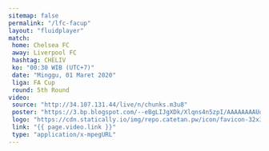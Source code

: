 ```yaml
---
sitemap: false
permalink: "/lfc-facup"
layout: "fluidplayer"
match:
 home: Chelsea FC
 away: Liverpool FC
 hashtag: CHELIV
 ko: "00:30 WIB (UTC+7)"
 date: "Minggu, 01 Maret 2020"
 liga: FA Cup
 round: 5th Round
video:
 source: "http://34.107.131.44/live/n/chunks.m3u8"
 poster: "https://3.bp.blogspot.com/--eBgLIJgXDk/Xlqns4n5zpI/AAAAAAAAUq0/kLxtSMzCjHEhn-NYCsMAyqKapOFAGUwUACLcBGAsYHQ/s1600/WATLIV"
 logo: "https://cdn.statically.io/img/repo.catetan.pw/icon/favicon-32x32.png"
 link: "{{ page.video.link }}"
 type: "application/x-mpegURL"
---
```

